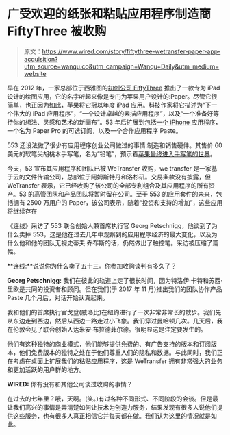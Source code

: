 # 广受欢迎的纸张和粘贴应用程序制造商 FiftyThree 被收购

> 原文：<https://www.wired.com/story/fiftythree-wetransfer-paper-app-acquisition?utm_source=wanqu.co&utm_campaign=Wanqu+Daily&utm_medium=website>

早在 2012 年，一家总部位于西雅图的[初创公司 FiftyThree](https://www.wired.com/2013/06/fiftythree-makers-of-the-hit-sketching-app-paper-score-15-million-in-vc-funding/) 推出了一款专为 iPad 设计的绘图应用，它的名字听起来像是专门为苹果用户设计的:Paper。尽管它很简单，也正因为如此，苹果将它冠以年度 iPad 应用。科技作家将它描述为“下一个伟大的 iPad 应用程序”，“一个设计卓越的素描应用程序”，以及“一个准备好等待你的想法、灵感和艺术的新画布”。53 年后[扩展到包括一个 iPhone 应用程序](https://www.wired.com/2015/09/paper-iphone-fiftythree/)，一个名为 Paper Pro 的可选订阅，以及一个合作应用程序 Paste。

553 还设法做了很少有应用程序创业公司做过的事情:制造和销售硬件。其售价 60 美元的软笔尖胡桃木手写笔，名为“铅笔”，预示着[苹果最终进入手写笔的世界](https://www.wired.com/2015/09/not-stylus-apple-pencil/)。

今天，53 宣布其应用程序和团队已被 WeTransfer 收购，we transfer 是一家基于云的文件传输公司，总部位于阿姆斯特丹和洛杉矶。交易条款没有披露，但 WeTransfer 表示，它已经收购了该公司的全部专利组合及其应用程序的所有资产。53 的高管团队和产品团队将暂时留在公司。至于 553 的应用套件的未来，包括拥有 2500 万用户的 Paper，该公司表示，随着“投资和支持的增加”，这些应用将继续存在

《连线》采访了 553 联合创始人兼首席执行官 Georg Petschnigg，他谈到了为什么卖掉 553，这是他在过去几年中观察到的应用程序经济的最大变化，以及为什么他和他的团队无视史蒂夫·乔布斯的话，仍然做出了触控笔。采访被压缩了篇幅。

**连线:**说说你为什么卖了五十三。你参加收购谈判有多久了？

**Georg Petschnigg:** 我们在彼此的轨道上走了很长时间，因为特洛伊·卡特和苏西·里欧是共同的投资者和顾问。但在我们(于 2017 年 11 月)推出我们的团队协作产品 Paste 几个月后，对话开始认真起来。

我和他们的首席执行官戈登(威洛比)在纽约进行了一次非常非常长的散步。我们先从东边走到西边，然后从西边一路走过小飞象。我们穿过曼哈顿几次。几天后，我在伦敦会见了联合创始人达米安·布拉德菲尔德。很明显这是注定要发生的。

他们有这种独特的商业模式，他们能够提供免费的、有广告支持的版本和订阅版本，他们免费版本的独特之处在于他们尊重人们的隐私和数据。与此同时，我们正在考虑在桌面上扩展我们的粘贴应用程序，这是 WeTransfer 拥有非常强大的业务和更加活跃的用户群的地方。

**WIRED:** 你有没有和其他公司谈过收购的事情？

在过去的七年里？哦，天啊。(笑。)有过各种不同形式、不同阶段的会谈。但是最让我们高兴的事情是弄清楚如何让技术为创造力服务，结果发现有很多人说他们提供这些服务，也有很多人真正相信它并每天都在做。我们认为这里的情况就是如此。